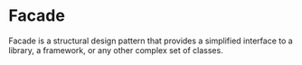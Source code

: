 # Facade

Facade is a structural design pattern that provides a simplified interface to a library, a framework, or any other complex set of classes.